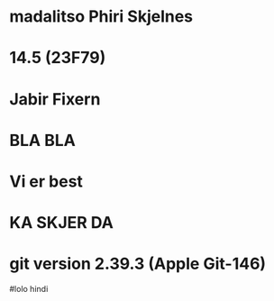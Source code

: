 # madalitso Phiri Skjelnes
# 14.5 (23F79)
# Jabir Fixern
# BLA BLA
# Vi er best
# KA SKJER DA
# git version 2.39.3 (Apple Git-146)

#lolo hindi